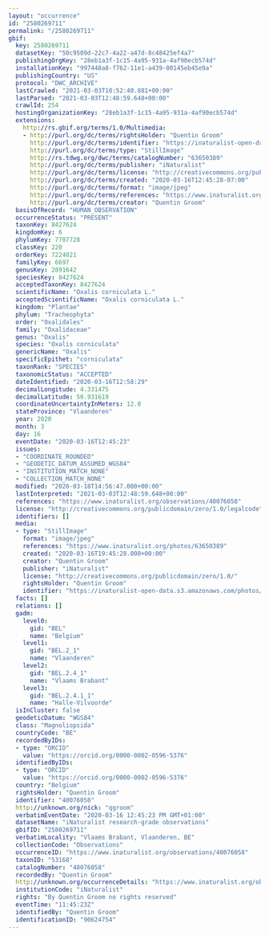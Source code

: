 ```yaml
---
layout: "occurrence"
id: "2580269711"
permalink: "/2580269711"
gbif:
  key: 2580269711
  datasetKey: "50c9509d-22c7-4a22-a47d-8c48425ef4a7"
  publishingOrgKey: "28eb1a3f-1c15-4a95-931a-4af90ecb574d"
  installationKey: "997448a8-f762-11e1-a439-00145eb45e9a"
  publishingCountry: "US"
  protocol: "DWC_ARCHIVE"
  lastCrawled: "2021-03-03T10:52:40.881+00:00"
  lastParsed: "2021-03-03T12:48:59.648+00:00"
  crawlId: 254
  hostingOrganizationKey: "28eb1a3f-1c15-4a95-931a-4af90ecb574d"
  extensions:
    http://rs.gbif.org/terms/1.0/Multimedia:
    - http://purl.org/dc/terms/rightsHolder: "Quentin Groom"
      http://purl.org/dc/terms/identifier: "https://inaturalist-open-data.s3.amazonaws.com/photos/63650389/original.jpeg?1584361907"
      http://purl.org/dc/terms/type: "StillImage"
      http://rs.tdwg.org/dwc/terms/catalogNumber: "63650389"
      http://purl.org/dc/terms/publisher: "iNaturalist"
      http://purl.org/dc/terms/license: "http://creativecommons.org/publicdomain/zero/1.0/"
      http://purl.org/dc/terms/created: "2020-03-16T12:45:28-07:00"
      http://purl.org/dc/terms/format: "image/jpeg"
      http://purl.org/dc/terms/references: "https://www.inaturalist.org/photos/63650389"
      http://purl.org/dc/terms/creator: "Quentin Groom"
  basisOfRecord: "HUMAN_OBSERVATION"
  occurrenceStatus: "PRESENT"
  taxonKey: 8427624
  kingdomKey: 6
  phylumKey: 7707728
  classKey: 220
  orderKey: 7224021
  familyKey: 6697
  genusKey: 2891642
  speciesKey: 8427624
  acceptedTaxonKey: 8427624
  scientificName: "Oxalis corniculata L."
  acceptedScientificName: "Oxalis corniculata L."
  kingdom: "Plantae"
  phylum: "Tracheophyta"
  order: "Oxalidales"
  family: "Oxalidaceae"
  genus: "Oxalis"
  species: "Oxalis corniculata"
  genericName: "Oxalis"
  specificEpithet: "corniculata"
  taxonRank: "SPECIES"
  taxonomicStatus: "ACCEPTED"
  dateIdentified: "2020-03-16T12:58:29"
  decimalLongitude: 4.331475
  decimalLatitude: 50.931619
  coordinateUncertaintyInMeters: 12.0
  stateProvince: "Vlaanderen"
  year: 2020
  month: 3
  day: 16
  eventDate: "2020-03-16T12:45:23"
  issues:
  - "COORDINATE_ROUNDED"
  - "GEODETIC_DATUM_ASSUMED_WGS84"
  - "INSTITUTION_MATCH_NONE"
  - "COLLECTION_MATCH_NONE"
  modified: "2020-03-18T14:56:47.000+00:00"
  lastInterpreted: "2021-03-03T12:48:59.648+00:00"
  references: "https://www.inaturalist.org/observations/40076058"
  license: "http://creativecommons.org/publicdomain/zero/1.0/legalcode"
  identifiers: []
  media:
  - type: "StillImage"
    format: "image/jpeg"
    references: "https://www.inaturalist.org/photos/63650389"
    created: "2020-03-16T19:45:28.000+00:00"
    creator: "Quentin Groom"
    publisher: "iNaturalist"
    license: "http://creativecommons.org/publicdomain/zero/1.0/"
    rightsHolder: "Quentin Groom"
    identifier: "https://inaturalist-open-data.s3.amazonaws.com/photos/63650389/original.jpeg?1584361907"
  facts: []
  relations: []
  gadm:
    level0:
      gid: "BEL"
      name: "Belgium"
    level1:
      gid: "BEL.2_1"
      name: "Vlaanderen"
    level2:
      gid: "BEL.2.4_1"
      name: "Vlaams Brabant"
    level3:
      gid: "BEL.2.4.1_1"
      name: "Halle-Vilvoorde"
  isInCluster: false
  geodeticDatum: "WGS84"
  class: "Magnoliopsida"
  countryCode: "BE"
  recordedByIDs:
  - type: "ORCID"
    value: "https://orcid.org/0000-0002-0596-5376"
  identifiedByIDs:
  - type: "ORCID"
    value: "https://orcid.org/0000-0002-0596-5376"
  country: "Belgium"
  rightsHolder: "Quentin Groom"
  identifier: "40076058"
  http://unknown.org/nick: "qgroom"
  verbatimEventDate: "2020-03-16 12:45:23 PM GMT+01:00"
  datasetName: "iNaturalist research-grade observations"
  gbifID: "2580269711"
  verbatimLocality: "Vlaams Brabant, Vlaanderen, BE"
  collectionCode: "Observations"
  occurrenceID: "https://www.inaturalist.org/observations/40076058"
  taxonID: "53168"
  catalogNumber: "40076058"
  recordedBy: "Quentin Groom"
  http://unknown.org/occurrenceDetails: "https://www.inaturalist.org/observations/40076058"
  institutionCode: "iNaturalist"
  rights: "By Quentin Groom no rights reserved"
  eventTime: "11:45:23Z"
  identifiedBy: "Quentin Groom"
  identificationID: "90624754"
---
```

